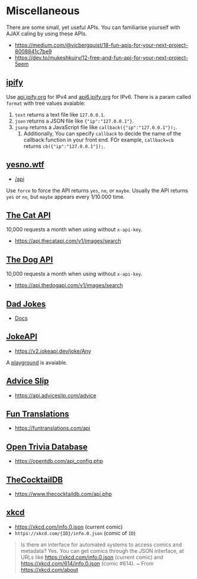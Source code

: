 # Miscellaneous

There are some small, yet useful APIs. You can familiarise yourself with AJAX caling by using these APIs.

* <https://medium.com/@vicbergquist/18-fun-apis-for-your-next-project-8008841c7be9>
* <https://dev.to/mukeshkuiry/12-free-and-fun-api-for-your-next-project-5eem>

## [ipify](https://api.ipify.org)

Use [api.ipify.org](https://api.ipify.org) for IPv4 and [api6.ipify.org](https://api6.ipify.org) for IPv6. There is a param called `format` with tree values avaiable:

1. `text` returns a text file like `127.0.0.1`.
2. `json` returns a JSON file like `{"ip":"127.0.0.1"}`.
3. `jsonp` returns a JavaScript file like `callback({"ip":"127.0.0.1"});`.
    1. Additionally, You can specify `callback` to decide the name of the callback function in your front end. FOr example, `callback=cb` returns `cb({"ip":"127.0.0.1"});`.

## [yesno.wtf](https://yesno.wtf)

* [/api](https://yesno.wtf/api)

Use `force` to force the API returns `yes`, `no`, or `maybe`. Usually the API returns `yes` or `no`, but `maybe` appears every 1/10.000 time.

## [The Cat API](https://thecatapi.com)

10,000 requests a month when using without `x-api-key`.

* <https://api.thecatapi.com/v1/images/search>

## [The Dog API](https://thedogapi.com)

10,000 requests a month when using without `x-api-key`.

* <https://api.thedogapi.com/v1/images/search>

## [Dad Jokes](https://www.dadjokes.io)

* [Docs](https://www.dadjokes.io/documentation/getting-started)

## [JokeAPI](https://v2.jokeapi.dev)

* <https://v2.jokeapi.dev/joke/Any>

A [playground](https://v2.jokeapi.dev/#try-it) is avaiable.

## [Advice Slip](https://api.adviceslip.com)

* <https://api.adviceslip.com/advice>

## [Fun Translations](https://funtranslations.com)

* <https://funtranslations.com/api>

## [Open Trivia Database](https://opentdb.com)

* <https://opentdb.com/api_config.php>

## [TheCocktailDB](https://www.thecocktaildb.com)

* <https://www.thecocktaildb.com/api.php>

## [xkcd](https://xkcd.com)

* <https://xkcd.com/info.0.json> (current comic)
* `https://xkcd.com/{ID}/info.0.json` (comic of `ID`)

> Is there an interface for automated systems to access comics and metadata?
> Yes. You can get comics through the JSON interface, at URLs like <https://xkcd.com/info.0.json> (current comic) and <https://xkcd.com/614/info.0.json> (comic #614). 
> ~ From https://xkcd.com/about
